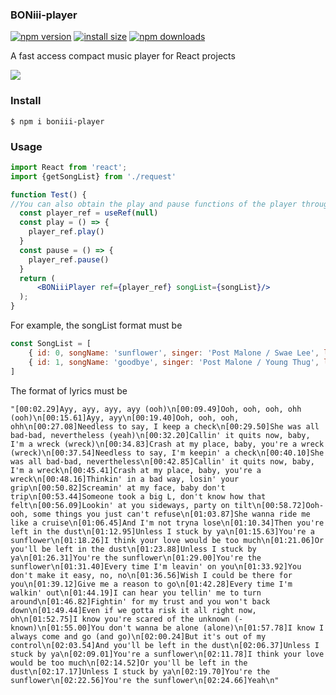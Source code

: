### BONiii-player

[![npm version](https://img.shields.io/npm/v/boniii-player.svg?style=flat-square)](https://www.npmjs.org/package/boniii-player)    [![install size](https://img.shields.io/badge/dynamic/json?url=https://packagephobia.com/v2/api.json?p=boniii-player&query=$.install.pretty&label=install%20size&style=flat-square)](https://packagephobia.now.sh/result?p=boniii-player)    [![npm downloads](https://img.shields.io/npm/dm/boniii-player.svg?style=flat-square)](https://npm-stat.com/charts.html?package=boniii-player)

A fast access compact music player for React projects

![](https://music-1305899292.cos.ap-shanghai.myqcloud.com/example.png)

### Install

```
$ npm i boniii-player
```

### Usage

```jsx
import React from 'react';
import {getSongList} from './request'

function Test() {
//You can also obtain the play and pause functions of the player through ref
  const player_ref = useRef(null)
  const play = () => {
    player_ref.play()
  }
  const pause = () => {
    player_ref.pause()
  }
  return (
      <BONiiiPlayer ref={player_ref} songList={songList}/>
  );
}
```

For example, the songList format must be

```js
const SongList = [
    { id: 0, songName: 'sunflower', singer: 'Post Malone / Swae Lee', lyrics: '', songCover: 'https://music-1305899292.cos.ap-shanghai.myqcloud.com/0.jpg', resource: 'https://music-1305899292.cos.ap-shanghai.myqcloud.com/0.mp3'},
    { id: 1, songName: 'goodbye', singer: 'Post Malone / Young Thug', lyrics: '', songCover: 'https://music-1305899292.cos.ap-shanghai.myqcloud.com/1.jpg', resource: 'https://music-1305899292.cos.ap-shanghai.myqcloud.com/1.mp3'}
]
```

The format of lyrics must be

```
"[00:02.29]Ayy, ayy, ayy, ayy (ooh)\n[00:09.49]Ooh, ooh, ooh, ohh (ooh)\n[00:15.61]Ayy, ayy\n[00:19.40]Ooh, ooh, ooh, ohh\n[00:27.08]Needless to say, I keep a check\n[00:29.50]She was all bad-bad, nevertheless (yeah)\n[00:32.20]Callin' it quits now, baby, I'm a wreck (wreck)\n[00:34.83]Crash at my place, baby, you're a wreck (wreck)\n[00:37.54]Needless to say, I'm keepin' a check\n[00:40.10]She was all bad-bad, nevertheless\n[00:42.85]Callin' it quits now, baby, I'm a wreck\n[00:45.41]Crash at my place, baby, you're a wreck\n[00:48.16]Thinkin' in a bad way, losin' your grip\n[00:50.82]Screamin' at my face, baby don't trip\n[00:53.44]Someone took a big L, don't know how that felt\n[00:56.09]Lookin' at you sideways, party on tilt\n[00:58.72]Ooh-ooh, some things you just can't refuse\n[01:03.87]She wanna ride me like a cruise\n[01:06.45]And I'm not tryna lose\n[01:10.34]Then you're left in the dust\n[01:12.95]Unless I stuck by ya\n[01:15.63]You're a sunflower\n[01:18.26]I think your love would be too much\n[01:21.06]Or you'll be left in the dust\n[01:23.88]Unless I stuck by ya\n[01:26.31]You're the sunflower\n[01:29.00]You're the sunflower\n[01:31.40]Every time I'm leavin' on you\n[01:33.92]You don't make it easy, no, no\n[01:36.56]Wish I could be there for you\n[01:39.12]Give me a reason to go\n[01:42.28]Every time I'm walkin' out\n[01:44.19]I can hear you tellin' me to turn around\n[01:46.82]Fightin' for my trust and you won't back down\n[01:49.44]Even if we gotta risk it all right now, oh\n[01:52.75]I know you're scared of the unknown (-known)\n[01:55.00]You don't wanna be alone (alone)\n[01:57.78]I know I always come and go (and go)\n[02:00.24]But it's out of my control\n[02:03.54]And you'll be left in the dust\n[02:06.37]Unless I stuck by ya\n[02:09.01]You're a sunflower\n[02:11.78]I think your love would be too much\n[02:14.52]Or you'll be left in the dust\n[02:17.17]Unless I stuck by ya\n[02:19.70]You're the sunflower\n[02:22.56]You're the sunflower\n[02:24.66]Yeah\n"
```

